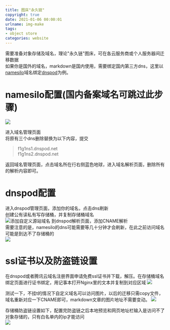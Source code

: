 ```yaml
---
title: 图床"永久链"
copyright: true
date: 2021-01-06 00:00:01
urlname: img-make
tags: 
- object store
categories: website
---
```

需要准备对象存储及域名，理论"永久链"图床，可在各云服务商或个人服务器间迁移数据  
如果你是国外的域名，markdown是国内使用，需要绑定国内第三方dns，这里以[namesilo](https://www.namesilo.com/)域名绑定[dnspod](https://www.dnspod.cn/)为例。
<!-- more -->  

# namesilo配置(国内备案域名可跳过此步骤)
![](https://gd-obj-001.gd2.qingstor.com/haruki/blog/cn/281BCA8978E663D1AA05423137C07932E35E89FDDDCA7A23445455A7723F219C.png)

进入域名管理页面  
将原有三个dns删除替换为以下内容，提交
> f1g1ns1.dnspod.net  
  f1g1ns2.dnspod.net

返回域名管理页面，点击域名所在行右侧蓝色地球，进入域名解析页面，删除所有的解析内容即可。

# dnspod配置
进入dnspod管理页面，添加你的域名，点击dns刷新  
创建公有读私有写存储桶，并复制存储桶域名  
![添加自定义源站域名](https://gd-obj-001.gd2.qingstor.com/haruki/blog/cn/5C3AE90E330110085424836989AC2F904D961280A441B32B909654094DCFE2B2.png)
到dnspod解析页面，添加CNAME解析  
需要注意的是，namesilo的dns可能需要等几十分钟才会刷新，在此之前访问域名可能是到达不了存储桶的  
![](https://gd-obj-001.gd2.qingstor.com/haruki/blog/cn/E315A71C14F3F94218BC781296F5F37A1B1996BCEF1D797ECA20A64597AFD18F.png)

# ssl证书以及防盗链设置
在dnspod或者腾讯云域名注册界面申请免费ssl证书并下载，解压。在存储桶域名绑定页面进行证书绑定，用记事本打开Nginx里的文本并复制到对应区域
![](https://gd-obj-001.gd2.qingstor.com/haruki/blog/cn/6B12C37D45ECE58C98F26DA67CDFC60F73ADB472ECBD37D20EFC839F64BD4A39.png)

测试一下，不挂t的情况下自定义域名可以访问图片，以后的迁移只需copy文件，域名重新对应一下CNAME即可，markdown文章的图片地址不需要变动。
![](https://gd-obj-001.gd2.qingstor.com/haruki/blog/cn/4DEED59F8DC599B65736DFA4B81C4DB1C4028557408CFBA90B1691DDDE70D6EB.png)

存储桶防盗链设置如下，配置完防盗链之后本地预览和网页地址栏输入是访问不了对象存储的，只有白名单内的ip才能访问  
![](https://gd-obj-001.gd2.qingstor.com/haruki/blog/cn/358EF065F5956500257330DDE1493957881F0BD1C0294CB5E6115CDF7805CE40.png)

